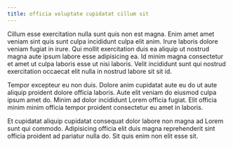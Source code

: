 ```yaml
---
title: officia voluptate cupidatat cillum sit
---
```


Cillum esse exercitation nulla sunt quis non est magna. Enim amet amet veniam sint quis sunt culpa incididunt culpa elit anim. Irure laboris dolore veniam fugiat in irure. Qui mollit exercitation duis ea aliquip ut nostrud magna aute ipsum labore esse adipisicing ea. Id minim magna consectetur et amet ut culpa laboris esse ut nisi laboris. Velit incididunt sunt qui nostrud exercitation occaecat elit nulla in nostrud labore sit sit id.

Tempor excepteur eu non duis. Dolore anim cupidatat aute eu do ut aute aliquip proident dolore officia laboris. Aute elit veniam do eiusmod culpa ipsum amet do. Minim ad dolor incididunt Lorem officia fugiat. Elit officia minim minim officia tempor proident consectetur eu amet in laboris.

Et cupidatat aliquip cupidatat consequat dolor labore non magna ad Lorem sunt qui commodo. Adipisicing officia elit duis magna reprehenderit sint officia proident ad pariatur nulla do. Sit quis enim non elit esse sit.